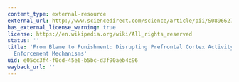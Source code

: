 ```yaml
---
content_type: external-resource
external_url: http://www.sciencedirect.com/science/article/pii/S0896627315007175
has_external_license_warning: true
license: https://en.wikipedia.org/wiki/All_rights_reserved
status: ''
title: 'From Blame to Punishment: Disrupting Prefrontal Cortex Activity Reveals Norm
  Enforcement Mechanisms'
uid: e05cc3f4-f0cd-45e6-b5bc-d3f90aeb4c96
wayback_url: ''
---
```

